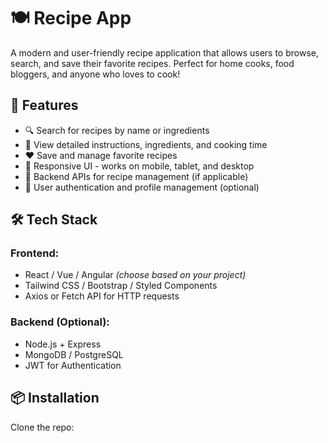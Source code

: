 # 🍽️ Recipe App

A modern and user-friendly recipe application that allows users to browse, search, and save their favorite recipes. Perfect for home cooks, food bloggers, and anyone who loves to cook!

## 🚀 Features

- 🔍 Search for recipes by name or ingredients
- 📝 View detailed instructions, ingredients, and cooking time
- ❤️ Save and manage favorite recipes
- 📱 Responsive UI - works on mobile, tablet, and desktop
- 🧠 Backend APIs for recipe management (if applicable)
- 🔐 User authentication and profile management (optional)

## 🛠️ Tech Stack

### Frontend:
- React / Vue / Angular *(choose based on your project)*
- Tailwind CSS / Bootstrap / Styled Components
- Axios or Fetch API for HTTP requests

### Backend (Optional):
- Node.js + Express
- MongoDB / PostgreSQL
- JWT for Authentication

## 📦 Installation

Clone the repo:

